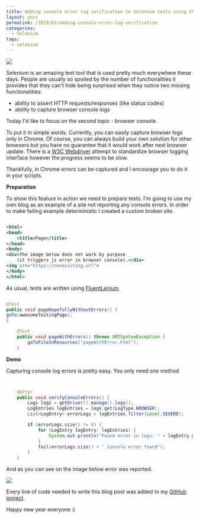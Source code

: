 ```yaml
---
title: Adding console error log verification to Selenium tests using Chrome
layout: post
permalink: /2019/01/adding-console-error-log-verification
categories:
  - Selenium
tags:
  - selenium 
---
```


![](/images/blog/Przechwytywanie.PNG)

Selenium is an amazing test tool that is used pretty much everywhere these days. People are usually so spoiled by the number of functionalities it provides that they can't hide being surprised when they notice two missing functionalities:

* ability to assert HTTP requests/responses (like status codes)
* ability to capture browser console logs

Today I'd like to focus on the second topic - browser console.

To put it in simple words. Currently, you can easily capture browser logs only in Chrome. Of course, you can always build your own solution for other browsers but you have no guarantee that it would work after next browser update. There is a [W3C Webdriver](https://github.com/w3c/webdriver/issues/406) attempt to standardize browser logging interface however the progress seems to be slow.

Thankfully, in Chrome errors can be captured and I encourage you to do it in your scripts.

**Preparation**

To show this feature in action we need to prepare tests. I'm going to use my own blog as an example of a site not reporting any console errors. In order to make failing example deterministic I created a custom broken site.

```xml

<html>
<head>
    <title>Page</title>
</head>
<body>
<div>The image below does not work by purpose
    (it triggers js error in browser console).</div>
<img src="https://nonexisting.url">
</body>
</html>

```

As usual, tests are written using [FluentLenium](https://fluentlenium.com/).

```java

@Test
public void pageHopefullyWithoutErrors() {
goTo(awesomeTestingPage);
}

    @Test
    public void pageWithErrors() throws URISyntaxException {
        goToFileInResources("pageWithError.html");
    }

```

**Demo**

Capturing console log errors is pretty easy. You only need one method

```java


    @After
    public void verifyConsoleErrors() {
        Logs logs = getDriver().manage().logs();
        LogEntries logEntries = logs.get(LogType.BROWSER);
        List<LogEntry> errorLogs = logEntries.filter(Level.SEVERE);

        if (errorLogs.size() != 0) {
            for (LogEntry logEntry: logEntries) {
                System.out.println("Found error in logs: " + logEntry.getMessage() );
            }
            fail(errorLogs.size() + " Console error found");
        }
    }

```

And as you can see on the image below error was reported.

![](/images/blog/Przechwytywanie2.PNG)

Every line of code needed to write this blog post was added to
my [GitHub project](https://github.com/slawekradzyminski/AwesomeTesting/commit/51969357bf940c58821bc080dcc7c3588d69cf8e).

Happy new year everyone :)
